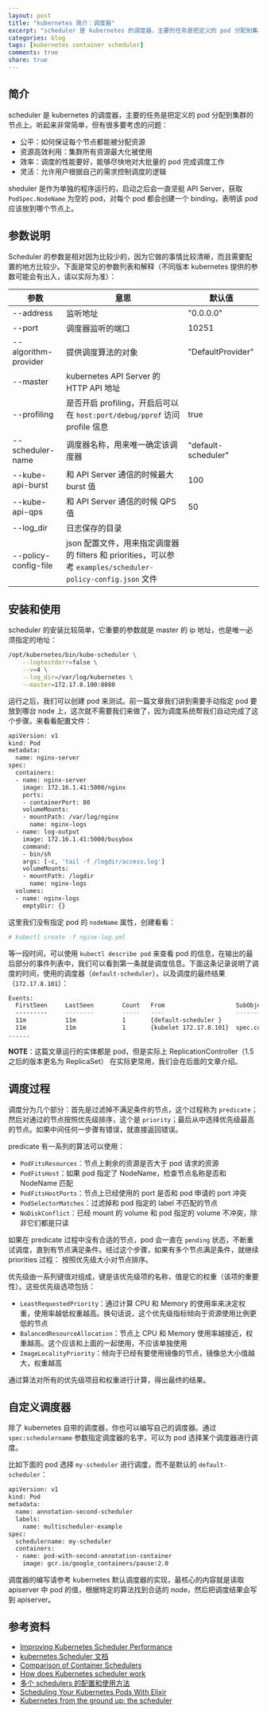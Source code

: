 ```yaml
---
layout: post
title: "kubernetes 简介：调度器"
excerpt: "scheduler 是 kubernetes 的调度器，主要的任务是把定义的 pod 分配到集群的节点上。听起来非常简单，但有很多要考虑的问题。"
categories: blog
tags: [kubernetes container scheduler]
comments: true
share: true
---
```


## 简介

scheduler 是 kubernetes 的调度器，主要的任务是把定义的 pod 分配到集群的节点上。听起来非常简单，但有很多要考虑的问题：

- 公平：如何保证每个节点都能被分配资源
- 资源高效利用：集群所有资源最大化被使用
- 效率：调度的性能要好，能够尽快地对大批量的 pod 完成调度工作
- 灵活：允许用户根据自己的需求控制调度的逻辑

sheduler 是作为单独的程序运行的，启动之后会一直坚挺 API Server，获取 `PodSpec.NodeName` 为空的 pod，对每个 pod 都会创建一个 binding，表明该 pod 应该放到哪个节点上。

## 参数说明

Scheduler 的参数是相对因为比较少的，因为它做的事情比较清晰，而且需要配置的地方比较少。下面是常见的参数列表和解释（不同版本 kubernetes 提供的参数可能会有出入，请以实际为准）：

参数    |   意思    |   默认值
--- |   --- |   ---
--address   |   监听地址    |   "0.0.0.0"   
--port  |   调度器监听的端口    |   10251
 --algorithm-provider   |   提供调度算法的对象    |   "DefaultProvider"
 --master   |   kubernetes API Server 的 HTTP API 地址  |   
 --profiling    |   是否开启 profiling，开启后可以在 `host:port/debug/pprof` 访问 profile 信息 |   true
 --scheduler-name   |   调度器名称，用来唯一确定该调度器  |   "default-scheduler"   
 --kube-api-burst   |   和 API Server 通信的时候最大 burst 值 | 100
 --kube-api-qps     |   和 API Server 通信的时候 QPS 值    |   50  
 --log_dir      |   日志保存的目录  |   
 --policy-config-file   |   json 配置文件，用来指定调度器的 filters 和 priorities，可以参考 `examples/scheduler-policy-config.json` 文件   |   

## 安装和使用

scheduler 的安装比较简单，它重要的参数就是 master 的 ip 地址，也是唯一必须指定的地址：

```bash
/opt/kubernetes/bin/kube-scheduler \
    --logtostderr=false \
    --v=4 \
    --log_dir=/var/log/kubernetes \
    --master=172.17.8.100:8080
```

运行之后，我们可以创建 pod 来测试。前一篇文章我们讲到需要手动指定 pod 要放到哪台 node 上，这次就不需要我们来做了，因为调度系统帮我们自动完成了这个步骤。来看看配置文件：

```bash
apiVersion: v1
kind: Pod
metadata:
  name: nginx-server
spec:
  containers:
  - name: nginx-server
    image: 172.16.1.41:5000/nginx
    ports:
    - containerPort: 80
    volumeMounts:
    - mountPath: /var/log/nginx
      name: nginx-logs
  - name: log-output
    image: 172.16.1.41:5000/busybox
    command:
    - bin/sh
    args: [-c, 'tail -f /logdir/access.log']
    volumeMounts:
    - mountPath: /logdir
      name: nginx-logs
  volumes:
  - name: nginx-logs
    emptyDir: {}
```

这里我们没有指定 pod 的 `nodeName` 属性，创建看看：

``` bash
# kubectl create -f nginx-log.yml
```

等一段时间，可以使用 `kubectl describe pod` 来查看 pod 的信息，在输出的最后部分的事件列表中，我们可以看到第一条就是调度信息。下面这条记录说明了调度的时间，使用的调度器（`default-scheduler`），以及调度的最终结果（`172.17.8.101`）：

```bash
Events:
  FirstSeen     LastSeen        Count   From                    SubObjectPath                   Type            Reason          Message
  ---------     --------        -----   ----                    -------------                   --------        ------          -------
  11m           11m             1       {default-scheduler }                                    Normal          Scheduled       Successfully assigned nginx-server to 172.17.8.101
  11m           11m             1       {kubelet 172.17.8.101}  spec.containers{nginx-server}   Normal          Pulling         pulling image "172.16.1.41:5000/library/nginx"
......

```

**NOTE**：这篇文章运行的实体都是 pod，但是实际上 ReplicationController（1.5 之后的版本更名为 ReplicaSet） 在实际更常用，我们会在后面的文章介绍。

## 调度过程

调度分为几个部分：首先是过滤掉不满足条件的节点，这个过程称为 `predicate`；然后对通过的节点按照优先级排序，这个是 `priority`；最后从中选择优先级最高的节点。如果中间任何一步骤有错误，就直接返回错误。

predicate 有一系列的算法可以使用：

- `PodFitsResources`：节点上剩余的资源是否大于 pod 请求的资源
- `PodFitsHost`：如果 pod 指定了 NodeName，检查节点名称是否和 NodeName 匹配
- `PodFitsHostPorts`：节点上已经使用的 port 是否和 pod 申请的 port 冲突
- `PodSelectorMatches`：过滤掉和 pod 指定的 label 不匹配的节点
- `NoDiskConflict`：已经 mount 的 volume 和 pod 指定的 volume 不冲突，除非它们都是只读

如果在 predicate 过程中没有合适的节点，pod 会一直在 `pending` 状态，不断重试调度，直到有节点满足条件。经过这个步骤，如果有多个节点满足条件，就继续 priorities 过程：
按照优先级大小对节点排序。

优先级由一系列键值对组成，键是该优先级项的名称，值是它的权重（该项的重要性）。这些优先级选项包括：

- `LeastRequestedPriority`：通过计算 CPU 和 Memory 的使用率来决定权重，使用率越低权重越高。换句话说，这个优先级指标倾向于资源使用比例更低的节点
- `BalancedResourceAllocation`：节点上 CPU 和 Memory 使用率越接近，权重越高。这个应该和上面的一起使用，不应该单独使用
- `ImageLocalityPriority`：倾向于已经有要使用镜像的节点，镜像总大小值越大，权重越高

通过算法对所有的优先级项目和权重进行计算，得出最终的结果。

## 自定义调度器

除了 kubernetes 自带的调度器，你也可以编写自己的调度器。通过 `spec:schedulername` 参数指定调度器的名字，可以为 pod 选择某个调度器进行调度。

比如下面的 pod 选择 `my-scheduler` 进行调度，而不是默认的 `default-scheduler`：

```bash
apiVersion: v1
kind: Pod
metadata:
  name: annotation-second-scheduler
  labels:
    name: multischeduler-example
spec:
  schedulername: my-scheduler
  containers:
  - name: pod-with-second-annotation-container
    image: gcr.io/google_containers/pause:2.0
```

调度器的编写请参考 kubernetes 默认调度器的实现，最核心的内容就是读取 apiserver 中 pod 的值，根据特定的算法找到合适的 node，然后把调度结果会写到 apiserver。

## 参考资料

- [Improving Kubernetes Scheduler Performance](https://coreos.com/blog/improving-kubernetes-scheduler-performance.html)
- [kubernetes Scheduler 文档](https://github.com/kubernetes/kubernetes/blob/master/docs/devel/scheduler.md)
- [Comparison of Container Schedulers](https://medium.com/@ArmandGrillet/comparison-of-container-schedulers-c427f4f7421#.sw4kxxdp9)
- [How does Kubernetes scheduler work](http://carmark.github.io/2015/12/21/How-does-Kubernetes-scheduler-work/)
- [多个 schedulers 的配置和使用方法](http://kubernetes.io/docs/admin/multiple-schedulers/)
- [Scheduling Your Kubernetes Pods With Elixir](https://deis.com/blog/2016/scheduling-your-kubernetes-pods-with-elixir/)
- [Kubernetes from the ground up: the scheduler](http://kamalmarhubi.com/blog/2015/11/17/kubernetes-from-the-ground-up-the-scheduler/)
